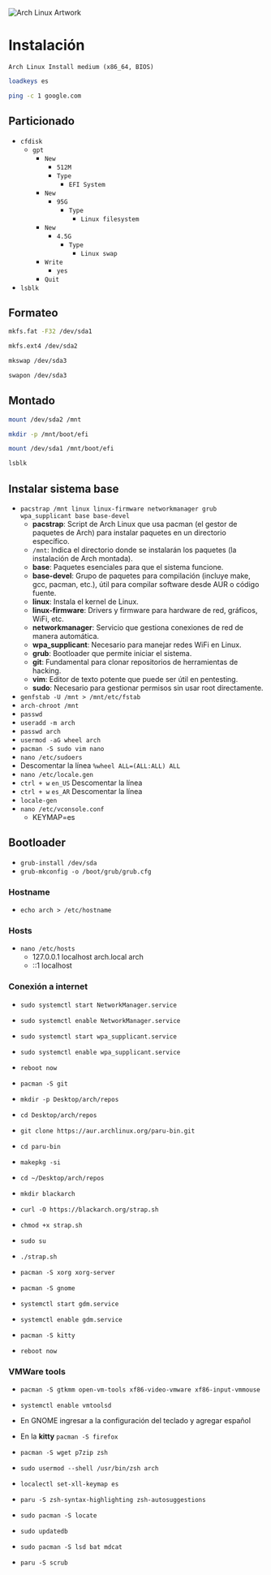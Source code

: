 ![Arch Linux Artwork](https://archlinux.org/static/logos/archlinux-logo-light-90dpi.d36c53534a2b.png)

# Instalación
`Arch Linux Install medium (x86_64, BIOS)`

```bash
loadkeys es
```

```bash
ping -c 1 google.com
```

## Particionado
- `cfdisk`
  - `gpt`
    - `New`
      - `512M`
      - `Type`
        - `EFI System`
    - `New`
      - `95G`
        - `Type`
          - `Linux filesystem`
    - `New`
      - `4.5G`
        - `Type`
          - `Linux swap`
    - `Write`
      - `yes`
    - `Quit`
- `lsblk`

## Formateo
```bash
mkfs.fat -F32 /dev/sda1
```
```bash
mkfs.ext4 /dev/sda2
```
```bash
mkswap /dev/sda3
```
```bash
swapon /dev/sda3
```

## Montado
```bash
mount /dev/sda2 /mnt
```
```bash
mkdir -p /mnt/boot/efi
```
```bash
mount /dev/sda1 /mnt/boot/efi
```
```bash
lsblk
```

## Instalar sistema base

- `pacstrap /mnt linux linux-firmware networkmanager grub wpa_supplicant base base-devel`
  - **pacstrap**: Script de Arch Linux que usa pacman (el gestor de paquetes de Arch) para instalar paquetes en un directorio específico.
  - `/mnt`: Indica el directorio donde se instalarán los paquetes (la instalación de Arch montada).
  - **base**: Paquetes esenciales para que el sistema funcione.
  - **base-devel**: Grupo de paquetes para compilación (incluye make, gcc, pacman, etc.), útil para compilar software desde AUR o código fuente.
  - **linux**: Instala el kernel de Linux.
  - **linux-firmware**: Drivers y firmware para hardware de red, gráficos, WiFi, etc.
  - **networkmanager**: Servicio que gestiona conexiones de red de manera automática.
  - **wpa_supplicant**: Necesario para manejar redes WiFi en Linux.
  - **grub**: Bootloader que permite iniciar el sistema.
  - **git**: Fundamental para clonar repositorios de herramientas de hacking.
  - **vim**: Editor de texto potente que puede ser útil en pentesting.
  - **sudo**: Necesario para gestionar permisos sin usar root directamente.
- `genfstab -U /mnt > /mnt/etc/fstab`
- `arch-chroot /mnt`
- `passwd`
- `useradd -m arch`
- `passwd arch`
- `usermod -aG wheel arch`
- `pacman -S sudo vim nano`
- `nano /etc/sudoers`
- Descomentar la línea `%wheel ALL=(ALL:ALL) ALL`
- `nano /etc/locale.gen`
- `ctrl + w` `en_US` Descomentar la línea
- `ctrl + w` `es_AR` Descomentar la línea
- `locale-gen`
- `nano /etc/vconsole.conf`
  - KEYMAP=es
 
## Bootloader
- `grub-install /dev/sda`
- `grub-mkconfig -o /boot/grub/grub.cfg`

### Hostname
- `echo arch > /etc/hostname`

### Hosts  
- `nano /etc/hosts`
  - 127.0.0.1 localhost arch.local arch
  - ::1 localhost

### Conexión a internet
- `sudo systemctl start NetworkManager.service`
- `sudo systemctl enable NetworkManager.service`
- `sudo systemctl start wpa_supplicant.service`
- `sudo systemctl enable wpa_supplicant.service`
- `reboot now`

- `pacman -S git`
- `mkdir -p Desktop/arch/repos`
- `cd Desktop/arch/repos`
- `git clone https://aur.archlinux.org/paru-bin.git`
- `cd paru-bin`
- `makepkg -si`
- `cd ~/Desktop/arch/repos`
- `mkdir blackarch`
- `curl -O https://blackarch.org/strap.sh`
- `chmod +x strap.sh`
- `sudo su`
- `./strap.sh`
  
- `pacman -S xorg xorg-server`
- `pacman -S gnome`
- `systemctl start gdm.service`
- `systemctl enable gdm.service`
- `pacman -S kitty`
- `reboot now`

### VMWare tools
- `pacman -S gtkmm open-vm-tools xf86-video-vmware xf86-input-vmmouse`
- `systemctl enable vmtoolsd`

- En GNOME ingresar a la configuración del teclado y agregar español
- En la **kitty** `pacman -S firefox`
- `pacman -S wget p7zip zsh`
- `sudo usermod --shell /usr/bin/zsh arch`
- `localectl set-xll-keymap es`
- `paru -S zsh-syntax-highlighting zsh-autosuggestions`
- `sudo pacman -S locate`
- `sudo updatedb`
- `sudo pacman -S lsd bat mdcat`
- `paru -S scrub`
